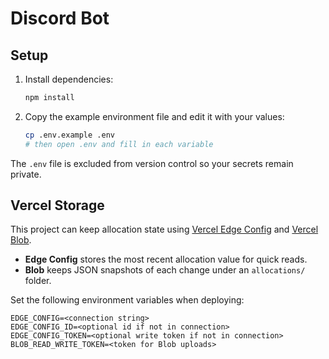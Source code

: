# Discord Bot

## Setup

1. Install dependencies:
   ```bash
   npm install
   ```
2. Copy the example environment file and edit it with your values:
   ```bash
   cp .env.example .env
   # then open .env and fill in each variable
   ```

The `.env` file is excluded from version control so your secrets remain private.

## Vercel Storage

This project can keep allocation state using [Vercel Edge Config](https://vercel.com/docs/storage/edge-config) and [Vercel Blob](https://vercel.com/docs/vercel-blob).

- **Edge Config** stores the most recent allocation value for quick reads.
- **Blob** keeps JSON snapshots of each change under an `allocations/` folder.

Set the following environment variables when deploying:

```
EDGE_CONFIG=<connection string>
EDGE_CONFIG_ID=<optional id if not in connection>
EDGE_CONFIG_TOKEN=<optional write token if not in connection>
BLOB_READ_WRITE_TOKEN=<token for Blob uploads>
```
